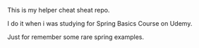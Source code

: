 This is my helper cheat sheat repo.

I do it when i was studying for  Spring Basics Course on Udemy.

Just for remember some rare spring examples.

